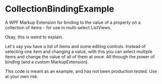 # CollectionBindingExample
A WPF Markup Extension for binding to the value of a property on a collection of items - for use in multi-select ListViews.

Okay, this is weird to explain.

Let's say you have a list of items and some editing controls. Instead of selecting one item and changing a value, with this you can select multiple items and change the value of all of them at once. All through the power of binding (and a custom MarkupExtension).

This code is meant as an example, and has not been production tested. Use at your own risk.

